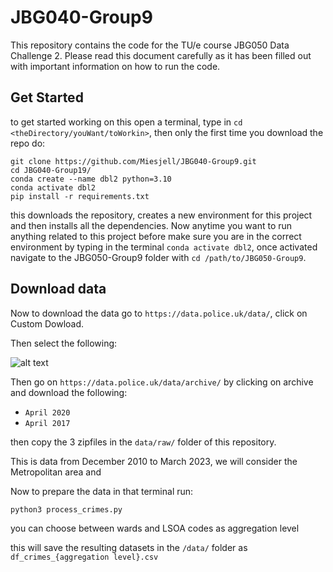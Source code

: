 # JBG040-Group9
This repository contains the code for the TU/e course JBG050 Data Challenge 2. Please read this document carefully as it has been filled out with important information on how to run the code.

## Get Started
to get started working on this open a terminal, type in `cd <theDirectory/youWant/toWorkin>`, then only the first time you download the repo do:
```
git clone https://github.com/Miesjell/JBG040-Group9.git
cd JBG040-Group19/
conda create --name dbl2 python=3.10 
conda activate dbl2 
pip install -r requirements.txt
```
this downloads the repository, creates a new environment for this project and then installs all the dependencies. Now anytime you want to run anything related to this project before make sure you are in the correct environment by typing in the terminal `conda activate dbl2`, once activated navigate to the JBG050-Group9 folder with `cd /path/to/JBG050-Group9`. 

<!-- For pytorch_geometric, Pytorch 1.12.0 or above is required. 
https://pytorch-geometric.readthedocs.io/en/latest/install/installation.html
-->


## Download data

Now to download the data go to `https://data.police.uk/data/`, click on Custom Dowload.

Then select the following:

![alt text](https://github.com/Miesjell/JBG050-Group9/blob/2662829140c471a3ae1f934c391a46b651818721/data.png)

Then go on `https://data.police.uk/data/archive/` by clicking on archive and download the following:
- `April 2020`
- `April 2017`

then copy the 3 zipfiles in the `data/raw/` folder of this repository.

This is data from December 2010 to March 2023, we will consider the Metropolitan area and 

<!-- Hertfordshire too? -->

Now to prepare the data in that terminal run:

```
python3 process_crimes.py
```
you can choose between wards and LSOA codes as aggregation level

this will save the resulting datasets in the `/data/` folder as `df_crimes_{aggregation level}.csv`

